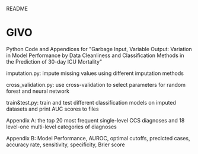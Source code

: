 README 

# GIVO
Python Code and Appendices for "Garbage Input, Variable Output: Variation in Model Performance by Data Cleanliness and
Classification Methods in the Prediction of 30-day ICU Mortality"


imputation.py: impute missing values using different imputation methods

cross_validation.py: use cross-validation to select parameters for random forest and neural network

train&test.py: train and test different classification models on imputed datasets and print AUC scores to files

Appendix A: the top 20 most frequent single-level CCS diagnoses and 18 level-one multi-level categories of diagnoses

Appendix B: Model Performance, AUROC, optimal cutoffs, precicted cases, accuracy rate, sensitivity, specificity, Brier score
